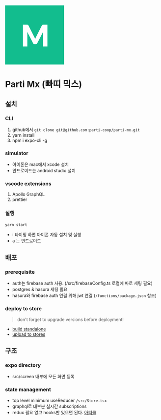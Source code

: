 ![](/assets/favicon2/android-icon-192x192.png)
# Parti Mx (빠띠 믹스) 

## 설치

### CLI

1. github에서 `git clone git@github.com:parti-coop/parti-mx.git`
2. yarn install
3. npm i expo-cli -g

### simulator

* 아이폰은 mac에서 xcode 설치
* 안드로이드는 android studio 설치


### vscode extensions

1. Apollo GraphQL
2. prettier

### 실행

`yarn start`
* i 타이핑 하면 아이폰 자동 설치 및 실행
* a 는 안드로이드

## 배포

### prerequisite

* auth는 firebase auth 사용. (/src/firebaseConfig.ts 로컬에 따로 세팅 필요)
* postgres & hasura 세팅 필요
* hasura와 firebase auth 연결 위해 jwt 연결 (`/functions/package.json` 참조)

### deploy to store

> don't forget to upgrade versions before deployment!
* [build standalone](https://docs.expo.io/distribution/building-standalone-apps/)
* [upload to stores](https://docs.expo.io/distribution/uploading-apps/)

## 구조

### expo directory

* src/screen 내부에 모든 화면 등록

### state management

* top level minimum useReducer `/src/Store.tsx`
* graphql로 대부분 실시간 subscriptions
* redux 필요 없고 hooks만 있으면 된다. [아티클](https://ko.reactjs.org/docs/hooks-reference.html#usereducer)

